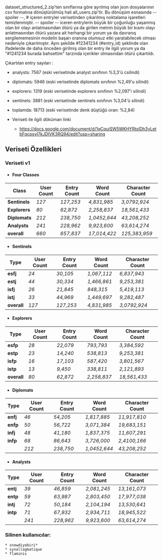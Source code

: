 dataset_structured_2.zip'ten sınıflarına göre ayrılmış olan json dosyalarının csv formatına dönüştürülmüş hali all_users.zip'tir.
Bu dönüşüm esnasında -- spoiler --, # içeren entryler verisetinden çıkarılmış noktalama işaretleri temizlenmiştir.
-- spoiler -- iceren entrylerin büyük bir çoğunluğu yaşanmış olan bir olayı anlatmasından ötürü ya da girilen metnin büyük bir kısmı olayı anlatmasından ötürü yazara ait herhangi bir yorum ya da davranış sergilememesinin modelin başarı oranına olumsuz etki yaratabilecek olması nedeniyle çıkarılmıştır.
Aynı şekilde #12341234 (#entry_id) şeklinde olan ifadelerde de daha önceden girilmiş olan bir entry ile ilgili yorum ya da "#1241234  burada bahsettim" tarzında içerikler olmasından ötürü çıkartıldı. 

Çıkartılan entry sayıları :
  * analysts: 7567 (eski verisetinde analyst sınıfının %3,3'ü csilindi)
  * diplomats: 5946 (eski verisetinde diplomats sınıfının %2,49'u silindi)
  * explorers: 1319 (eski verisetinde explorers sınıfının %2,097'i silindi)
  * sentinels: 3881 (eski verisetinde sentinels sınıfının %3,04'ü silindi)
  * toplamda: 18713 (eski verisetinde denk düştüğü oran: %2,84)


* Veriseti ile ilgili döküman linki
    - https://docs.google.com/document/d/1qCqujSW5WKHYRtsIDh3yLetbFqcpsyI7kJDlVK3RQ94/edit?usp=sharing

## Veriseti Özellikleri

### Veriseti v1

* #### Four Classes

|   Class        | User Count  | Entry Count  | Word Count      | Character Count  |
|----------------|-------------|--------------|-----------------|------------------|
| **Sentinels**  | 	  *127*     |  *127,253*   |   *4,831,985*   |	*3,0792,924*   |
| **Explorers**| 	  *80*     |   *62,872*   |   *2,258,837*   |	*18,561,433*   |
| **Diplomats**| *212*     |   *238,750*	|  *1,0452,644*	  |   *43,208,252*   |
| **Analysts** |    *241*    |   *228,962*	|  *9,923,600*	  |   *63,614,274*   |
| **overall**| 	  *660*     |  *657,837*   |   *17,014,422*   |	*125,383,959*   |

	

    		




* #### Sentinels

| Type       | User Count  | Entry Count  | Word Count      | Character Count  |
|------------|-------------|--------------|-----------------|------------------|
| **esfj**   |    *24*     |   *30,105*   |   *1,067,112*   |   *6,837,943*    |
| **estj**   |    *44*     |   *30,334*   |   *1,466,861*   |   *9,253,381*    |
| **isfj**   |    *26*     |   *21,845*   |    *848,315*    |   *5,419,113*    |
| **istj**   |    *33*     |   *44,969*   |   *1,449,697*   |   *9,282,487*    |
| **overall**| 	  *127*     |  *127,253*   |   *4,831,985*   |	*3,0792,924*   |

* #### Explorers

| Type       | User Count  | Entry Count  | Word Count      | Character Count  |
|------------|-------------|--------------|-----------------|------------------|
|  **esfp**  |    *28*     |   *22,079*   |    *793,793*    |   *3,384,592*    |
|  **estp**  |    *23*     |   *14,240*   |    *538,813*    |   *9,253,381*    |
|  **isfp**  |    *16*     |   *17,103*   |    *587,420*    |   *3,801,567*    |
|  **istp**  |    *13*     |    *9,450*   |    *338,811*    |   *2,121,893*    |
| **overall**| 	  *80*     |   *62,872*   |   *2,258,837*   |	*18,561,433*   |

* #### Diplomats

| Type     | User Count  | Entry Count  | Word Count      | Character Count  |
|----------|-------------|--------------|-----------------|------------------|
| **enfj** |    *46*     |   *54,205*   |  *1,817,885*    |   *11,917,810*   |
| **enfp** |    *50*     |   *56,722*   |  *3,071,384*    |   *19,683,151*   |
| **infj** |    *48*     |   *41,180*   |  *1,837,375*    |   *11,607,291*   |
| **infp** |    *68*     |   *86,643*   |  *3,726,000*    |   *2,4100,166*   |
|          |   *212*     |   *238,750*	|  *1,0452,644*	  |   *43,208,252*   |


* #### Analysts


| Type     | User Count  | Entry Count  | Word Count      | Character Count  |
|----------|-------------|--------------|-----------------|------------------|
| **entj** |    *39*     |   *46,859*   |  *2,081,245*    |   *13,161,073*   |
| **entp** |    *59*     |   *63,987*   |  *2,803,450*    |   *17,977,038*   |
| **intj** |    *72*     |   *50,184*   |  *2,104,194*    |   *13,530,641*   |
| **intp** |    *71*     |   *67,932*   |  *2,934,711*    |   *18,945,522*   |
|          |    *241*    |   *228,962*	|  *9,923,600*	  |   *63,614,274*   |

### Silinen kullanıcılar:
    * snowdiyebiri*
    * synallagmatique
    * flaminis
